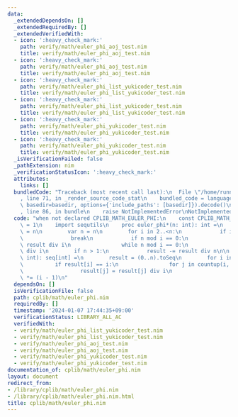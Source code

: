 ```yaml
---
data:
  _extendedDependsOn: []
  _extendedRequiredBy: []
  _extendedVerifiedWith:
  - icon: ':heavy_check_mark:'
    path: verify/math/euler_phi_aoj_test.nim
    title: verify/math/euler_phi_aoj_test.nim
  - icon: ':heavy_check_mark:'
    path: verify/math/euler_phi_aoj_test.nim
    title: verify/math/euler_phi_aoj_test.nim
  - icon: ':heavy_check_mark:'
    path: verify/math/euler_phi_list_yukicoder_test.nim
    title: verify/math/euler_phi_list_yukicoder_test.nim
  - icon: ':heavy_check_mark:'
    path: verify/math/euler_phi_list_yukicoder_test.nim
    title: verify/math/euler_phi_list_yukicoder_test.nim
  - icon: ':heavy_check_mark:'
    path: verify/math/euler_phi_yukicoder_test.nim
    title: verify/math/euler_phi_yukicoder_test.nim
  - icon: ':heavy_check_mark:'
    path: verify/math/euler_phi_yukicoder_test.nim
    title: verify/math/euler_phi_yukicoder_test.nim
  _isVerificationFailed: false
  _pathExtension: nim
  _verificationStatusIcon: ':heavy_check_mark:'
  attributes:
    links: []
  bundledCode: "Traceback (most recent call last):\n  File \"/home/runner/.local/lib/python3.10/site-packages/onlinejudge_verify/documentation/build.py\"\
    , line 71, in _render_source_code_stat\n    bundled_code = language.bundle(stat.path,\
    \ basedir=basedir, options={'include_paths': [basedir]}).decode()\n  File \"/home/runner/.local/lib/python3.10/site-packages/onlinejudge_verify/languages/nim.py\"\
    , line 86, in bundle\n    raise NotImplementedError\nNotImplementedError\n"
  code: "when not declared CPLIB_MATH_EULER_PHI:\n    const CPLIB_MATH_EULER_PHI*\
    \ = 1\n    import sequtils\n    proc euler_phi*(n: int): int =\n        result\
    \ = n\n        var n = n\n        for i in 2..<n:\n            if i*i > n:\n \
    \               break\n            if n mod i == 0:\n                result -=\
    \ result div i\n                while n mod i == 0:\n                    n = n\
    \ div i\n        if n > 1:\n            result -= result div n\n\n    proc euler_phi_list*(n:\
    \ int): seq[int] =\n        result = (0..n).toSeq\n        for i in 2..n:\n  \
    \          if result[i] == i:\n                for j in countup(i, n, i):\n  \
    \                  result[j] = result[j] div i\n                    result[j]\
    \ *= (i - 1)\n"
  dependsOn: []
  isVerificationFile: false
  path: cplib/math/euler_phi.nim
  requiredBy: []
  timestamp: '2024-01-07 17:44:35+09:00'
  verificationStatus: LIBRARY_ALL_AC
  verifiedWith:
  - verify/math/euler_phi_list_yukicoder_test.nim
  - verify/math/euler_phi_list_yukicoder_test.nim
  - verify/math/euler_phi_aoj_test.nim
  - verify/math/euler_phi_aoj_test.nim
  - verify/math/euler_phi_yukicoder_test.nim
  - verify/math/euler_phi_yukicoder_test.nim
documentation_of: cplib/math/euler_phi.nim
layout: document
redirect_from:
- /library/cplib/math/euler_phi.nim
- /library/cplib/math/euler_phi.nim.html
title: cplib/math/euler_phi.nim
---
```

